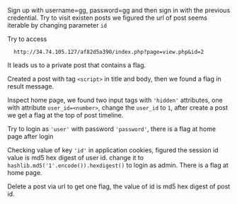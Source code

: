 Sign up with username=gg, password=gg and then sign in with the previous credential.
Try to visit existen posts we figured the url of post seems iterable by changing parameter `id`

Try to access
```
  http://34.74.105.127/af82d5a390/index.php?page=view.php&id=2
```
It leads us to a private post that contains a flag.

Created a post with tag ``<script>`` in title and body, then we found a flag in result message.

Inspect home page, we found two input tags with ``'hidden'`` attributes, one with attribute ``user_id=<number>``, change the ``user_id`` to ``1``, after create a post we get a flag at the top of post timeline.

Try to login as ``'user'`` with password ``'password'``, there is a flag at home page after login

Checking value of key ``'id'`` in application cookies, figured the session id value is md5 hex digest of user id. change it to ``hashlib.md5('1'.encode()).hexdigest()`` to login as admin. There is a flag at home page.

Delete a post via url to get one flag, the value of id is md5 hex digest of post id.

